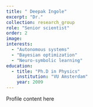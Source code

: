 ```yaml
---
title: " Deepak Ingole"
excerpt: "Dr."
collection: research_group
role: "Senior scientist"
order: 2
image: 
interests:
  - "Autonomous systems"
  - "Bayesian optimization"
  - "Neuro-symbolic learning"
education:
  - title: "Ph.D in Physics"
    institution: "VU Amsterdam"
    year: 2009
---
```


Profile content here